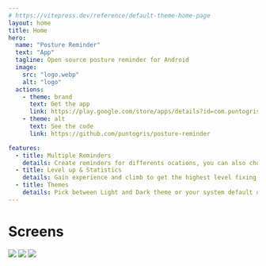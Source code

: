 ```yaml
---
# https://vitepress.dev/reference/default-theme-home-page
layout: home
title: Home
hero:
  name: "Posture Reminder"
  text: "App"
  tagline: Open source posture reminder for Android
  image:
    src: "logo.webp"
    alt: "logo"
  actions:
    - theme: brand
      text: Get the app
      link: https://play.google.com/store/apps/details?id=com.puntogris.posture
    - theme: alt
      text: See the code
      link: https://github.com/puntogris/posture-reminder

features:
  - title: Multiple Reminders
    details: Create reminders for differents ocations, you can also choose a sound an a vibration pattern.
  - title: Level up & Statistics
    details: Gain experience and climb to get the highest level fixing your posture, you can see in the graphs how well you are doing.
  - title: Themes
    details: Pick between Light and Dark theme or your system default one.
---
```


<h1 class="font-bold text-lg text-center mt-12">Screens</h1>
<div class="grid sm:grid-cols-3 max-w-5xl mx-auto gap-2 mt-4 grid-cols-1 sm:px-4 px-24">
  <img src="/1.webp" />
  <img src="/2.webp" />
  <img src="/3.webp" />
</div>
